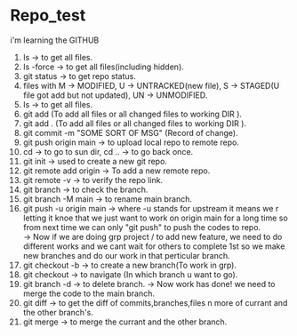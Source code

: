 # Repo_test

i'm learning the GITHUB

1. ls -> to get all files.
2. ls -force -> to get all files(including hidden).
3. git status -> to get repo status.
4. files with M -> MODIFIED, U -> UNTRACKED(new file), S -> STAGED(U file got add but not updated), UN -> UNMODIFIED.
5. ls -> to get all files.
6. git add <FILENAME> (To add all files or all changed files to working DIR ).
7. git add . (To add all files or all changed files to working DIR ).
8. git commit -m "SOME SORT OF MSG" (Record of change).
9. git push origin main -> to upload local repo to remote repo.
10. cd -> to go to sun dir, cd .. -> to go back once.
11. git init -> used to create a new git repo.
12. git remote add origin -> To add a new remote repo.
13. git remote -v -> to verify the repo link.
14. git branch -> to check the branch.
15. git branch -M main -> to rename main branch.
16. git push -u origin main -> where -u stands for upstream it means we r letting it knoe that we just want to work on origin main for a long time so from next time we can only  "git push" to push the codes to repo.  
-> Now if we are doing grp project / to add new feature, we need to do different works and we cant wait for others to complete 1st so we make new branches and do our work in that perticular branch.
17. git checkout -b <branchname> -> to create a new branch(To work in grp).
18. git checkout <branchname> -> to navigate (In which branch u want to go).
19. git branch -d <branchname> -> to delete branch.
-> Now work has done! we need to merge the code to the main branch.
20. git diff <branchname> -> to get the diff of commits,branches,files n more of currant and the other branch's.
21. git merge <branchname> -> to merge the currant and the other branch.